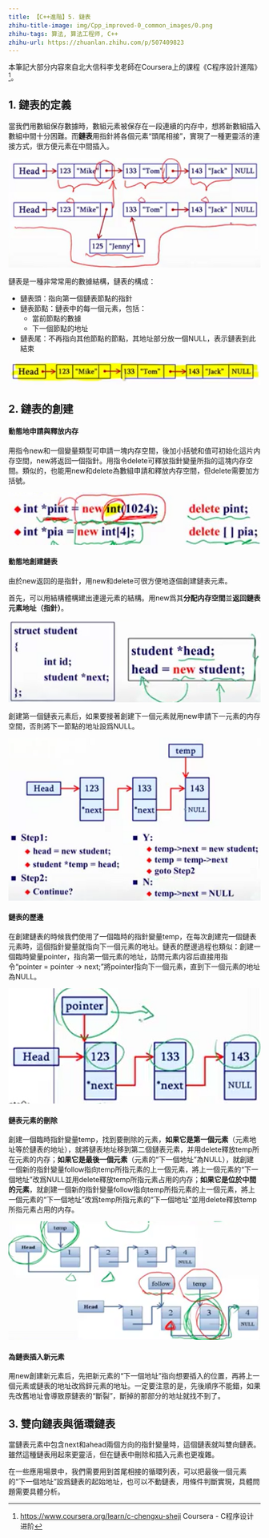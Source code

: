 ```yaml
---
title: 【C++進階】5. 鏈表
zhihu-title-image: img/Cpp_improved-0_common_images/0.png
zhihu-tags: 算法, 算法工程师, C++
zhihu-url: https://zhuanlan.zhihu.com/p/507409823
---
```

本筆記大部分内容來自北大信科李戈老師在Coursera上的課程《C程序設計進階》[^1]。

## 1. 鏈表的定義

當我們用數組保存數據時，數組元素被保存在一段連續的内存中，想將新數組插入數組中間十分困難。而**鏈表**用指針將各個元素“頭尾相接”，實現了一種更靈活的連接方式，很方便元素在中間插入。

![將新元素插入鏈表](img/Cpp_improved-05_linked_list/1-1.png)

鏈表是一種非常常用的數據結構，鏈表的構成：

- 鏈表頭：指向第一個鏈表節點的指針
- 鏈表節點：鏈表中的每一個元素，包括：
    - 當前節點的數據
    - 下一個節點的地址
- 鏈表尾：不再指向其他節點的節點，其地址部分放一個NULL，表示鏈表到此結束

![鏈表的結構](img/Cpp_improved-05_linked_list/1-2.png)

## 2. 鏈表的創建

#### 動態地申請與釋放内存

用指令new和一個變量類型可申請一塊内存空間，後加小括號和值可初始化這片内存空間，new將返回一個指針。用指令delete可釋放指針變量所指的這塊内存空間。類似的，也能用new和delete為數組申請和釋放内存空間，但delete需要加方括號。

![動態地申請與釋放内存](img/Cpp_improved-05_linked_list/2-1.png)

#### 動態地創建鏈表

由於new返回的是指針，用new和delete可很方便地逐個創建鏈表元素。

首先，可以用結構體構建出連邊元素的結構。用new爲其**分配内存空間**並**返回鏈表元素地址（指針）**。

![用結構體構建出鏈表元素的結構](img/Cpp_improved-05_linked_list/2-2.png)

創建第一個鏈表元素后，如果要接著創建下一個元素就用new申請下一元素的内存空間，否則將下一節點的地址設爲NULL。

![逐個創建鏈表元素並連接](img/Cpp_improved-05_linked_list/2-3.png)

#### 鏈表的歷邊

在創建鏈表的時候我們使用了一個臨時的指針變量temp，在每次創建完一個鏈表元素時，這個指針變量就指向下一個元素的地址。鏈表的歷邊過程也類似：創建一個臨時變量pointer，指向第一個元素的地址，訪問元素内容后直接用指令“pointer = pointer -> next;”將pointer指向下一個元素，直到下一個元素的地址為NULL。

![鏈表的歷邊](img/Cpp_improved-05_linked_list/2-4.png)

#### 鏈表元素的刪除

創建一個臨時指針變量temp，找到要刪除的元素，**如果它是第一個元素**（元素地址等於鏈表的地址），就將鏈表地址移到第二個鏈表元素，并用delete釋放temp所在元素的内存；**如果它是最後一個元素**（元素的“下一個地址”為NULL），就創建一個新的指針變量follow指向temp所指元素的上一個元素，將上一個元素的“下一個地址”改爲NULL並用delete釋放temp所指元素占用的内存；**如果它是位於中間的元素**，就創建一個新的指針變量follow指向temp所指元素的上一個元素，將上一個元素的“下一個地址”改爲temp所指元素的“下一個地址”並用delete釋放temp所指元素占用的内存。

![鏈表元素的刪除](img/Cpp_improved-05_linked_list/2-5.png)

#### 為鏈表插入新元素

用new創建新元素后，先把新元素的“下一個地址”指向想要插入的位置，再將上一個元素或鏈表的地址改爲鋅元素的地址。一定要注意的是，先後順序不能錯，如果先改舊地址會導致原鏈表的“斷裂”，斷掉的那部分的地址就找不到了。

## 3. 雙向鏈表與循環鏈表

當鏈表元素中包含next和ahead兩個方向的指針變量時，這個鏈表就叫雙向鏈表。雖然這種鏈表用起來更靈活，但在鏈表中刪除和插入元素也更複雜。

在一些應用場景中，我們需要用到首尾相接的循環列表，可以把最後一個元素的“下一個地址”設爲鏈表的起始地址，也可以不動鏈表，用條件判斷實現，具體問題需要具體分析。

[^1]: https://www.coursera.org/learn/c-chengxu-sheji Coursera - C程序设计进阶